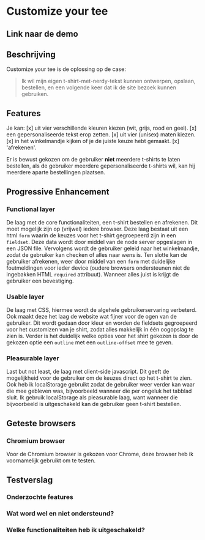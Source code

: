# Customize your tee

## Link naar de demo

## Beschrijving

Customize your tee is de oplossing op de case:

> Ik wil mijn eigen t-shirt-met-nerdy-tekst kunnen ontwerpen, opslaan, bestellen, en een volgende keer dat ik de site bezoek kunnen gebruiken.

## Features

Je kan:
[x] uit vier verschillende kleuren kiezen (wit, grijs, rood en geel).
[x] een gepersonaliseerde tekst erop zetten.
[x] uit vier (unisex) maten kiezen.
[x] in het winkelmandje kijken of je de juiste keuze hebt gemaakt.
[x] 'afrekenen'.

Er is bewust gekozen om de gebruiker **niet** meerdere t-shirts te laten bestellen, als de gebruiker meerdere gepersonaliseerde t-shirts wil, kan hij meerdere aparte bestellingen plaatsen.

## Progressive Enhancement

### Functional layer

De laag met de core functionaliteiten, een t-shirt bestellen en afrekenen. Dit moet mogelijk zijn op (vrijwel) iedere browser. Deze laag bestaat uit een html `form` waarin de keuzes voor het t-shirt gegroepeerd zijn in een `fieldset`. Deze data wordt door middel van de node server opgeslagen in een JSON file. Vervolgens wordt de gebruiker geleid naar het winkelmandje, zodat de gebruiker kan checken of alles naar wens is. Ten slotte kan de gebruiker afrekenen, weer door middel van een `form` met duidelijke foutmeldingen voor ieder device (oudere browsers ondersteunen niet de ingebakken HTML `required` attribuut).
Wanneer alles juist is krijgt de gebruiker een bevestiging.

### Usable layer

De laag met CSS, hiermee wordt de algehele gebruikerservaring verbeterd. Ook maakt deze het laag de website wat fijner voor de ogen van de gebruiker. Dit wordt gedaan door kleur en worden de fieldsets gegroepeerd voor het customizen van je shirt, zodat alles makkelijk in één oogopslag te zien is. Verder is het duidelijk welke opties voor het shirt gekozen is door de gekozen optie een `outline` met een `outline-offset` mee te geven.

### Pleasurable layer

Last but not least, de laag met client-side javascript. Dit geeft de mogelijkheid voor de gebruiker om de keuzes direct op het t-shirt te zien. Ook heb ik localStorage gebruikt zodat de gebruiker weer verder kan waar die mee gebleven was, bijvoorbeeld wanneer die per ongeluk het tabblad sluit. Ik gebruik localStorage als pleasurable laag, want wanneer die bijvoorbeeld is uitgeschakeld kan de gebruiker geen t-shirt bestellen.

## Geteste browsers

### Chromium browser

Voor de Chromium browser is gekozen voor Chrome, deze browser heb ik voornamelijk gebruikt om te testen.

## Testverslag

### Onderzochte features

### Wat word wel en niet ondersteund?

### Welke functionaliteiten heb ik uitgeschakeld?
